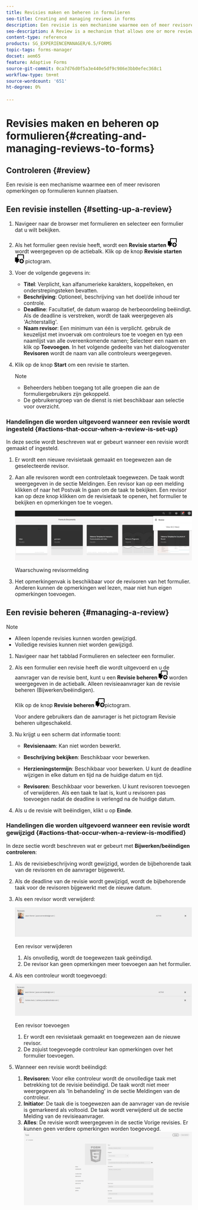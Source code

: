 ```yaml
---
title: Revisies maken en beheren in formulieren
seo-title: Creating and managing reviews in forms
description: Een revisie is een mechanisme waarmee een of meer revisoren opmerkingen op een formulier kunnen plaatsen.
seo-description: A Review is a mechanism that allows one or more reviewers to comment on a form.
content-type: reference
products: SG_EXPERIENCEMANAGER/6.5/FORMS
topic-tags: forms-manager
docset: aem65
feature: Adaptive Forms
source-git-commit: 0ca7d76d0f5a3e440e5df9c986e3bb0efec368c1
workflow-type: tm+mt
source-wordcount: '651'
ht-degree: 0%

---
```


# Revisies maken en beheren op formulieren{#creating-and-managing-reviews-to-forms}

## Controleren {#review}

Een revisie is een mechanisme waarmee een of meer revisoren opmerkingen op formulieren kunnen plaatsen.

## Een revisie instellen {#setting-up-a-review}

1. Navigeer naar de browser met formulieren en selecteer een formulier dat u wilt bekijken.
1. Als het formulier geen revisie heeft, wordt een **Revisie starten** ![aem6forms_review_chat_comment](assets/aem6forms_review_chat_comment.png) wordt weergegeven op de actiebalk. Klik op de knop **Revisie starten** ![aem6forms_review_chat_comment](assets/aem6forms_review_chat_comment.png) pictogram.
1. Voer de volgende gegevens in:

   * **Titel**: Verplicht, kan alfanumerieke karakters, koppelteken, en onderstrepingsteken bevatten.
   * **Beschrijving**: Optioneel, beschrijving van het doel/de inhoud ter controle.
   * **Deadline**: Facultatief, de datum waarop de herbeoordeling beëindigt. Als de deadline is verstreken, wordt de taak weergegeven als &#39;Achterstallig&#39;.
   * **Naam revisor**: Een minimum van één is verplicht. gebruik de keuzelijst met invoervak om controleurs toe te voegen en typ een naamlijst van alle overeenkomende namen; Selecteer een naam en klik op **Toevoegen**. In het volgende gedeelte van het dialoogvenster **Revisoren** wordt de naam van alle controleurs weergegeven.

1. Klik op de knop **Start** om een revisie te starten.

   >[!NOTE]
   >
   >* Beheerders hebben toegang tot alle groepen die aan de formuliergebruikers zijn gekoppeld.
   >* De gebruikersgroep van de dienst is niet beschikbaar aan selectie voor overzicht.


### Handelingen die worden uitgevoerd wanneer een revisie wordt ingesteld {#actions-that-occur-when-a-review-is-set-up}

In deze sectie wordt beschreven wat er gebeurt wanneer een revisie wordt gemaakt of ingesteld.

1. Er wordt een nieuwe revisietaak gemaakt en toegewezen aan de geselecteerde revisor.
1. Aan alle revisoren wordt een controletaak toegewezen. De taak wordt weergegeven in de sectie Meldingen. Een revisor kan op een melding klikken of naar het Postvak In gaan om de taak te bekijken. Een revisor kan op deze knop klikken om de revisietaak te openen, het formulier te bekijken en opmerkingen toe te voegen.

   ![Waarschuwing revisormelding](assets/review-notification-img.png)

   Waarschuwing revisormelding

1. Het opmerkingenvak is beschikbaar voor de revisoren van het formulier. Anderen kunnen de opmerkingen wel lezen, maar niet hun eigen opmerkingen toevoegen.

## Een revisie beheren {#managing-a-review}

>[!NOTE]
>
>* Alleen lopende revisies kunnen worden gewijzigd.
>* Volledige revisies kunnen niet worden gewijzigd.


1. Navigeer naar het tabblad Formulieren en selecteer een formulier.

1. Als een formulier een revisie heeft die wordt uitgevoerd en u de aanvrager van de revisie bent, kunt u een **Revisie beheren** ![aem6forms_review_chat_comment](assets/aem6forms_review_chat_comment.png) worden weergegeven in de actiebalk. Alleen revisieaanvrager kan de revisie beheren (Bijwerken/beëindigen).

   Klik op de knop **Revisie beheren** ![aem6forms_review_chat_comment](assets/aem6forms_review_chat_comment.png)pictogram.

   Voor andere gebruikers dan de aanvrager is het pictogram Revisie beheren uitgeschakeld.

1. Nu krijgt u een scherm dat informatie toont:

   * **Revisienaam**: Kan niet worden bewerkt.

   * **Beschrijving bekijken**: Beschikbaar voor bewerken.

   * **Herzieningstermijn**: Beschikbaar voor bewerken. U kunt de deadline wijzigen in elke datum en tijd na de huidige datum en tijd.

   * **Revisoren**: Beschikbaar voor bewerken. U kunt revisoren toevoegen of verwijderen. Als een taak te laat is, kunt u revisoren pas toevoegen nadat de deadline is verlengd na de huidige datum.

1. Als u de revisie wilt beëindigen, klikt u op **Einde**.

### Handelingen die worden uitgevoerd wanneer een revisie wordt gewijzigd {#actions-that-occur-when-a-review-is-modified}

In deze sectie wordt beschreven wat er gebeurt met **Bijwerken/beëindigen controleren**:

1. Als de revisiebeschrijving wordt gewijzigd, worden de bijbehorende taak van de revisoren en de aanvrager bijgewerkt.
1. Als de deadline van de revisie wordt gewijzigd, wordt de bijbehorende taak voor de revisoren bijgewerkt met de nieuwe datum.

1. Als een revisor wordt verwijderd:

   ![Een revisor verwijderen](assets/removeduser.png)

   Een revisor verwijderen

   1. Als onvolledig, wordt de toegewezen taak geëindigd.
   1. De revisor kan geen opmerkingen meer toevoegen aan het formulier.

1. Als een controleur wordt toegevoegd:

   ![Een revisor toevoegen](assets/addedreviewer.png)

   Een revisor toevoegen

   1. Er wordt een revisietaak gemaakt en toegewezen aan de nieuwe revisor.
   1. De zojuist toegevoegde controleur kan opmerkingen over het formulier toevoegen.

1. Wanneer een revisie wordt beëindigd:

   1. **Revisoren**: Voor elke controleur wordt de onvolledige taak met betrekking tot de revisie beëindigd. De taak wordt niet meer weergegeven als &#39;In behandeling&#39; in de sectie Meldingen van de controleur.
   1. **Initiator**: De taak die is toegewezen aan de aanvrager van de revisie is gemarkeerd als voltooid. De taak wordt verwijderd uit de sectie Melding van de revisieaanvrager.
   1. **Alles**: De revisie wordt weergegeven in de sectie Vorige revisies. Er kunnen geen verdere opmerkingen worden toegevoegd.
   ![revisie voltooid](assets/review-complete-imgg.png)
